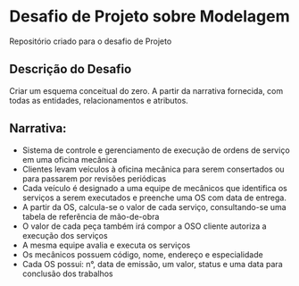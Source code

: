 <h1>Desafio de Projeto sobre Modelagem</h1>
Repositório criado para o desafio de Projeto

<h2>Descrição do Desafio</h2>
Criar um esquema conceitual do zero. A partir da narrativa fornecida, com todas as entidades, relacionamentos e atributos.

<h2>Narrativa:</h2>

 - Sistema de controle e gerenciamento de execução de ordens de serviço em uma oficina mecânica
 - Clientes levam veículos à oficina mecânica para serem consertados ou para passarem por revisões  periódicas
 - Cada veículo é designado a uma equipe de mecânicos que identifica os serviços a serem executados e preenche uma OS com data de entrega.
 - A partir da OS, calcula-se o valor de cada serviço, consultando-se uma tabela de referência de mão-de-obra
 - O valor de cada peça também irá compor a OSO cliente autoriza a execução dos serviços
 - A mesma equipe avalia e executa os serviços
 - Os mecânicos possuem código, nome, endereço e especialidade
 - Cada OS possui: n°, data de emissão, um valor, status e uma data para conclusão dos trabalhos
